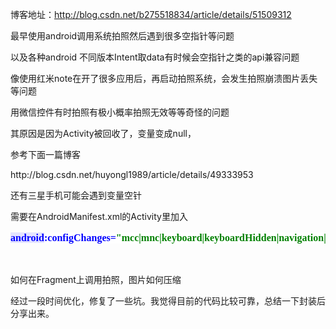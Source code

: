 博客地址：http://blog.csdn.net/b275518834/article/details/51509312


<p>
	最早使用android调用系统拍照然后遇到很多空指针等问题
</p>
<p>
	以及各种android 不同版本Intent取data有时候会空指针之类的api兼容问题
</p>
<p>
	像使用红米note在开了很多应用后，再启动拍照系统，会发生拍照崩溃图片丢失等问题<br />
	
</p>
<p>
	用微信控件有时拍照有极小概率拍照无效等等奇怪的问题
</p>
<p>
	其原因是因为Activity被回收了，变量变成null，
</p>
<p>
	参考下面一篇博客
</p>
<p>
	http://blog.csdn.net/huyongl1989/article/details/49333953
</p>
<p>
	还有三星手机可能会遇到变量空针
</p>
<p>
	需要在AndroidManifest.xml的Activity里加入<br />
	
</p>
<pre style="font-family:Menlo; font-size:12pt; background-color:rgb(255,255,255)"><span style="color:#0000ff; background-color:#e4e4ff"><strong>android</strong></span><span style="color:#0000ff"><strong>:configChanges=</strong></span><span style="color:#008000"><strong>&quot;mcc|mnc|keyboard|keyboardHidden|navigation|orientation|screenSize|fontScale&quot;</strong></span></pre>
<p>
</p>
<p>
	<br />
	
</p>
<p>
	如何在Fragment上调用拍照，图片如何压缩
</p>
<p>
	经过一段时间优化，修复了一些坑。我觉得目前的代码比较可靠，总结一下封装后分享出来。<br />
	
</p>
<p>
	<img src="http://img.blog.csdn.net/20160526181230188" alt="" /><br />
	
</p>
<p>
	<img src="http://img.blog.csdn.net/20160526181247935" alt="" /><br />
	
</p>
<p>
	<br />
	
</p>
<p>
	<img src="http://img.blog.csdn.net/20160526181354608" alt="" /><br />
	
</p>
<p>
	<img src="http://img.blog.csdn.net/20160526181314720" alt="" /><br />
	
</p>
<p>
	<br />
	
</p>
<p>
	<br />
	
</p>
